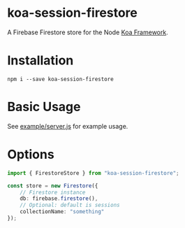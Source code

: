 # koa-session-firestore

A Firebase Firestore store for the Node [Koa Framework](https://koajs.com/).

# Installation

```
npm i --save koa-session-firestore
```

# Basic Usage

See [example/server.js](example/server.js) for example usage.

# Options

```typescript
import { FirestoreStore } from "koa-session-firestore";

const store = new Firestore({
    // Firestore instance
    db: firebase.firestore(),
    // Optional: default is sessions
    collectionName: "something"
});
```
